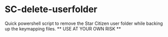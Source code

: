 # SC-delete-userfolder
Quick powershell script to remove the Star Citizen user folder while backing up the keymapping files.
** USE AT YOUR OWN RISK **
